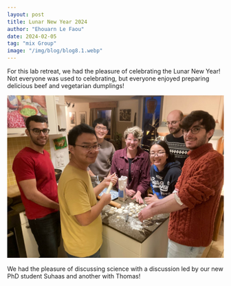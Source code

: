 ```yaml
---
layout: post
title: Lunar New Year 2024
author: "Ehouarn Le Faou"
date: 2024-02-05
tag: "mix Group"
image: "/img/blog/blog8.1.webp"
---
```


For this lab retreat, we had the pleasure of celebrating the Lunar New Year! Not everyone was used to celebrating, but everyone enjoyed preparing delicious beef and vegetarian dumplings!

<img src="/img/blog/blog8.2.jpeg" alt="A great meal!" style="width:1100px;"/> 

We had the pleasure of discussing science with a discussion led by our new PhD student Suhaas and another with Thomas!
